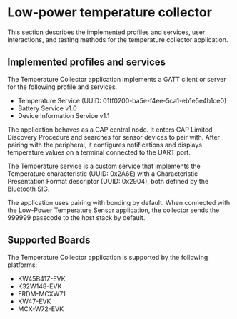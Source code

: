 # Low-power temperature collector

This section describes the implemented profiles and services, user interactions, and testing methods for the
temperature collector application.

## Implemented profiles and services
The Temperature Collector application implements a GATT client or server for the following profile and services.

- Temperature Service (UUID: 01ff0200-ba5e-f4ee-5ca1-eb1e5e4b1ce0)
- Battery Service v1.0
- Device Information Service v1.1

The application behaves as a GAP central node. It enters GAP Limited Discovery Procedure and searches for sensor devices to pair with. After pairing with the peripheral, it configures notifications and displays temperature values on a terminal connected to the UART port.

The Temperature service is a custom service that implements the Temperature characteristic (UUID: 0x2A6E) with a Characteristic Presentation Format descriptor (UUID: 0x2904), both defined by the Bluetooth SIG.

The application uses pairing with bonding by default. When connected with the Low-Power Temperature Sensor application, the collector sends the 999999 passcode to the host stack by default.

## Supported Boards
The Temperature Collector application is supported by the following platforms:
- KW45B41Z-EVK
- K32W148-EVK
- FRDM-MCXW71
- KW47-EVK
- MCX-W72-EVK
